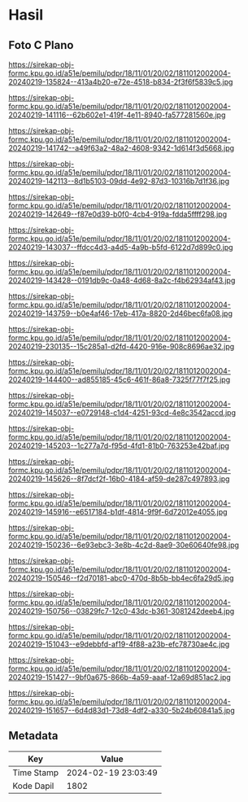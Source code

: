 # Hasil

## Foto C Plano

https://sirekap-obj-formc.kpu.go.id/a51e/pemilu/pdpr/18/11/01/20/02/1811012002004-20240219-135824--413a4b20-e72e-4518-b834-2f3f6f5839c5.jpg

https://sirekap-obj-formc.kpu.go.id/a51e/pemilu/pdpr/18/11/01/20/02/1811012002004-20240219-141116--62b602e1-419f-4e11-8940-fa577281560e.jpg

https://sirekap-obj-formc.kpu.go.id/a51e/pemilu/pdpr/18/11/01/20/02/1811012002004-20240219-141742--a49f63a2-48a2-4608-9342-1d614f3d5668.jpg

https://sirekap-obj-formc.kpu.go.id/a51e/pemilu/pdpr/18/11/01/20/02/1811012002004-20240219-142113--8d1b5103-09dd-4e92-87d3-10316b7d1f36.jpg

https://sirekap-obj-formc.kpu.go.id/a51e/pemilu/pdpr/18/11/01/20/02/1811012002004-20240219-142649--f87e0d39-b0f0-4cb4-919a-fdda5ffff298.jpg

https://sirekap-obj-formc.kpu.go.id/a51e/pemilu/pdpr/18/11/01/20/02/1811012002004-20240219-143037--ffdcc4d3-a4d5-4a9b-b5fd-6122d7d899c0.jpg

https://sirekap-obj-formc.kpu.go.id/a51e/pemilu/pdpr/18/11/01/20/02/1811012002004-20240219-143428--0191db9c-0a48-4d68-8a2c-f4b62934af43.jpg

https://sirekap-obj-formc.kpu.go.id/a51e/pemilu/pdpr/18/11/01/20/02/1811012002004-20240219-143759--b0e4af46-17eb-417a-8820-2d46bec6fa08.jpg

https://sirekap-obj-formc.kpu.go.id/a51e/pemilu/pdpr/18/11/01/20/02/1811012002004-20240219-230135--15c285a1-d2fd-4420-916e-908c8696ae32.jpg

https://sirekap-obj-formc.kpu.go.id/a51e/pemilu/pdpr/18/11/01/20/02/1811012002004-20240219-144400--ad855185-45c6-461f-86a8-7325f77f7f25.jpg

https://sirekap-obj-formc.kpu.go.id/a51e/pemilu/pdpr/18/11/01/20/02/1811012002004-20240219-145037--e0729148-c1d4-4251-93cd-4e8c3542accd.jpg

https://sirekap-obj-formc.kpu.go.id/a51e/pemilu/pdpr/18/11/01/20/02/1811012002004-20240219-145203--1c277a7d-f95d-4fd1-81b0-763253e42baf.jpg

https://sirekap-obj-formc.kpu.go.id/a51e/pemilu/pdpr/18/11/01/20/02/1811012002004-20240219-145626--8f7dcf2f-16b0-4184-af59-de287c497893.jpg

https://sirekap-obj-formc.kpu.go.id/a51e/pemilu/pdpr/18/11/01/20/02/1811012002004-20240219-145916--e6517184-b1df-4814-9f9f-6d72012e4055.jpg

https://sirekap-obj-formc.kpu.go.id/a51e/pemilu/pdpr/18/11/01/20/02/1811012002004-20240219-150236--6e93ebc3-3e8b-4c2d-8ae9-30e60640fe98.jpg

https://sirekap-obj-formc.kpu.go.id/a51e/pemilu/pdpr/18/11/01/20/02/1811012002004-20240219-150546--f2d70181-abc0-470d-8b5b-bb4ec6fa29d5.jpg

https://sirekap-obj-formc.kpu.go.id/a51e/pemilu/pdpr/18/11/01/20/02/1811012002004-20240219-150756--03829fc7-12c0-43dc-b361-3081242deeb4.jpg

https://sirekap-obj-formc.kpu.go.id/a51e/pemilu/pdpr/18/11/01/20/02/1811012002004-20240219-151043--e9debbfd-af19-4f88-a23b-efc78730ae4c.jpg

https://sirekap-obj-formc.kpu.go.id/a51e/pemilu/pdpr/18/11/01/20/02/1811012002004-20240219-151427--9bf0a675-866b-4a59-aaaf-12a69d851ac2.jpg

https://sirekap-obj-formc.kpu.go.id/a51e/pemilu/pdpr/18/11/01/20/02/1811012002004-20240219-151657--6d4d83d1-73d8-4df2-a330-5b24b60841a5.jpg


## Metadata

| Key        | Value               |
| ---------- | ------------------- |
| Time Stamp | 2024-02-19 23:03:49 |
| Kode Dapil | 1802                |



